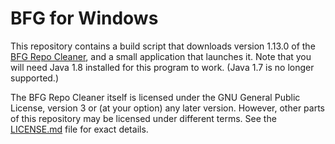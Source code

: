 # BFG for Windows

This repository contains a build script that downloads version 1.13.0 of the
[BFG Repo Cleaner](https://github.com/rtyley/bfg-repo-cleaner), and a small
application that launches it. Note that you will need Java 1.8 installed for
this program to work. (Java 1.7 is no longer supported.)

The BFG Repo Cleaner itself is licensed under the GNU General Public License,
version 3 or (at your option) any later version. However, other parts of
this repository may be licensed under different terms. See the
[LICENSE.md](./LICENSE.md) file for exact details.
